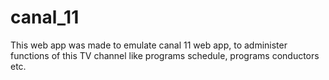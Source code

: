 # canal_11
This web app was made to emulate canal 11 web app, to administer functions of this TV channel like programs schedule, programs conductors etc.
